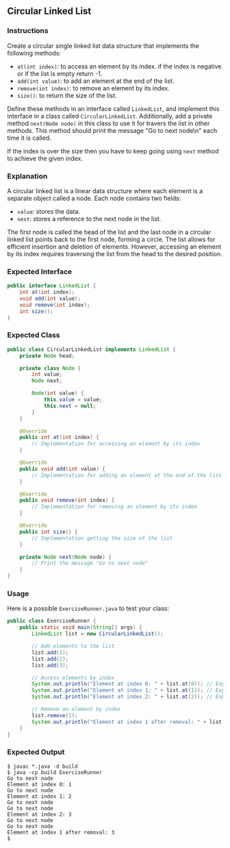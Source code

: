 ## Circular Linked List

### Instructions

Create a circular single linked list data structure that implements the following methods:

- `at(int index)`: to access an element by its index. if the index is negative or if the list is empty return -1.
- `add(int value)`: to add an element at the end of the list.
- `remove(int index)`: to remove an element by its index.
- `size()`: to return the size of the list.

Define these methods in an interface called `LinkedList`, and implement this interface in a class called `CircularLinkedList`. Additionally, add a private method `next(Node node)` in this class to use it for travers the list in other methods. This method should print the message "Go to next node\n" each time it is called.

If the index is over the size then you have to keep going using `next` method to achieve the given index.

### Explanation

A circular linked list is a linear data structure where each element is a separate object called a node. Each node contains two fields:

- `value`: stores the data.
- `next`: stores a reference to the next node in the list.

The first node is called the head of the list and the last node in a circular linked list points back to the first node, forming a circle. The list allows for efficient insertion and deletion of elements. However, accessing an element by its index requires traversing the list from the head to the desired position.

### Expected Interface

```java
public interface LinkedList {
    int at(int index);
    void add(int value);
    void remove(int index);
    int size();
}
```

### Expected Class

```java
public class CircularLinkedList implements LinkedList {
    private Node head;

    private class Node {
        int value;
        Node next;

        Node(int value) {
            this.value = value;
            this.next = null;
        }
    }

    @Override
    public int at(int index) {
        // Implementation for accessing an element by its index
    }

    @Override
    public void add(int value) {
        // Implementation for adding an element at the end of the list
    }

    @Override
    public void remove(int index) {
        // Implementation for removing an element by its index
    }

    @Override
    public int size() {
        // Implementation getting the size of the list
    }

    private Node next(Node node) {
        // Print the message "Go to next node"
    }
}
````

### Usage

Here is a possible `ExerciseRunner.java` to test your class:

```java
public class ExerciseRunner {
    public static void main(String[] args) {
        LinkedList list = new CircularLinkedList();

        // Add elements to the list
        list.add(1);
        list.add(2);
        list.add(3);

        // Access elements by index
        System.out.println("Element at index 0: " + list.at(0)); // Expected output: 1
        System.out.println("Element at index 1: " + list.at(1)); // Expected output: 2
        System.out.println("Element at index 2: " + list.at(2)); // Expected output: 3

        // Remove an element by index
        list.remove(1);
        System.out.println("Element at index 1 after removal: " + list.at(1)); // Expected output: 3
    }
}
```

### Expected Output

```shell
$ javac *.java -d build
$ java -cp build ExerciseRunner
Go to next node
Element at index 0: 1
Go to next node
Element at index 1: 2
Go to next node
Go to next node
Element at index 2: 3
Go to next node
Go to next node
Element at index 1 after removal: 3
$
```
